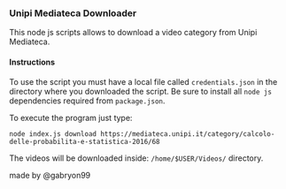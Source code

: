 ### Unipi Mediateca Downloader
This node js scripts allows to download a video category from Unipi Mediateca.

#### Instructions

To use the script you must have a local file called `credentials.json` in the directory where you downloaded the script.
Be sure to install all `node js` dependencies required from `package.json`. 

To execute the program just type:
```
node index.js download https://mediateca.unipi.it/category/calcolo-delle-probabilita-e-statistica-2016/68
```

The videos will be downloaded inside: `/home/$USER/Videos/` directory.

made by @gabryon99